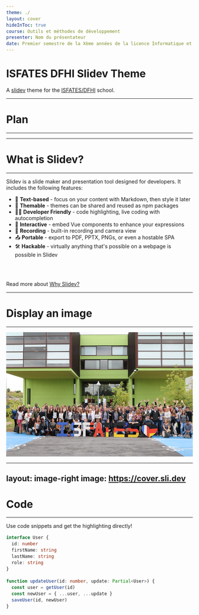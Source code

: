 ```yaml
---
theme: ./
layout: cover
hideInToc: true
course: Outils et méthodes de développement
presenter: Nom du présentateur
date: Premier semestre de la Xème années de la licence Informatique et ingénierie du web.
---
```


# ISFATES DFHI Slidev Theme

A [slidev](https://sli.dev/) theme for the [ISFATES/DFHI](http://www.isfates-dfhi.eu/) school.

---

# Plan
<Hr />

<Toc />

---

# What is Slidev?
<Hr />


Slidev is a slide maker and presentation tool designed for developers. It includes the following features:

- 📝 **Text-based** - focus on your content with Markdown, then style it later
- 🎨 **Themable** - themes can be shared and reused as npm packages
- 🧑‍💻 **Developer Friendly** - code highlighting, live coding with autocompletion
- 🤹 **Interactive** - embed Vue components to enhance your expressions
- 🎥 **Recording** - built-in recording and camera view
- 📤 **Portable** - export to PDF, PPTX, PNGs, or even a hostable SPA
- 🛠 **Hackable** - virtually anything that's possible on a webpage is possible in Slidev

<br>
<br>

Read more about [Why Slidev?](https://sli.dev/guide/why)

---

# Display an image
<Hr />


<div class="flex justify-center mt-4">
  <img src="assets/isfates-picture.jpg" class="w-3/5"/>
</div>

---
layout: image-right
image: https://cover.sli.dev
---

# Code
<Hr />

Use code snippets and get the highlighting directly!

```ts
interface User {
  id: number
  firstName: string
  lastName: string
  role: string
}

function updateUser(id: number, update: Partial<User>) {
  const user = getUser(id)
  const newUser = { ...user, ...update }
  saveUser(id, newUser)
}
```
